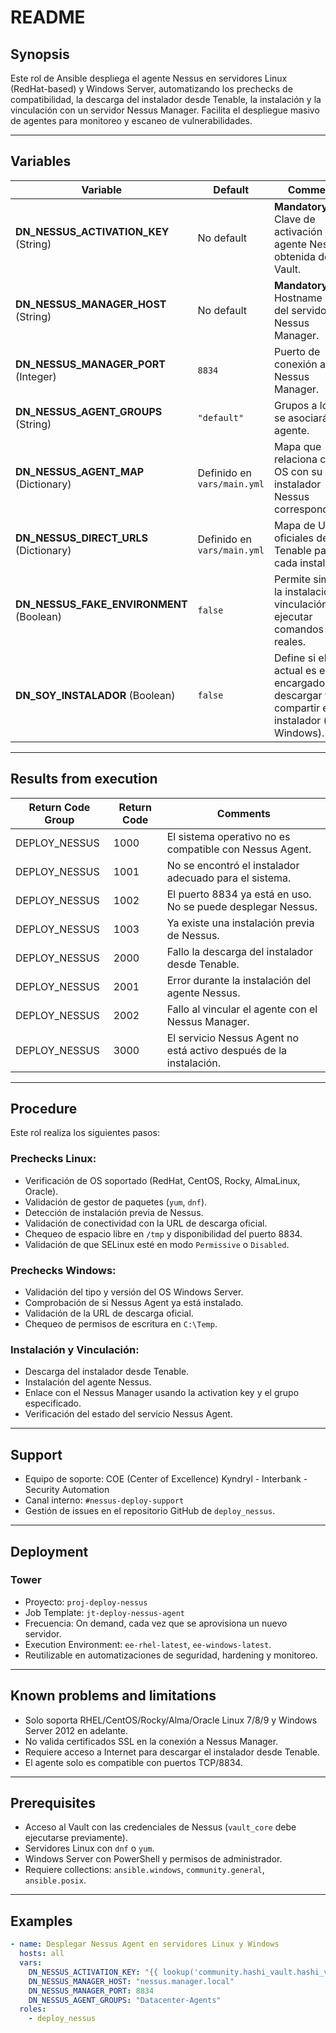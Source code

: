 # README

## Synopsis

Este rol de Ansible despliega el agente Nessus en servidores Linux (RedHat-based) y Windows Server, automatizando los prechecks de compatibilidad, la descarga del instalador desde Tenable, la instalación y la vinculación con un servidor Nessus Manager. Facilita el despliegue masivo de agentes para monitoreo y escaneo de vulnerabilidades.

---

## Variables

| Variable                                 | Default                     | Comments                                                                                        |
| ---------------------------------------- | --------------------------- | ----------------------------------------------------------------------------------------------- |
| **DN_NESSUS_ACTIVATION_KEY** (String)    | No default                  | **Mandatory** Clave de activación del agente Nessus, obtenida desde Vault.                      |
| **DN_NESSUS_MANAGER_HOST** (String)      | No default                  | **Mandatory** Hostname o IP del servidor Nessus Manager.                                        |
| **DN_NESSUS_MANAGER_PORT** (Integer)     | `8834`                      | Puerto de conexión al Nessus Manager.                                                           |
| **DN_NESSUS_AGENT_GROUPS** (String)      | `"default"`                 | Grupos a los que se asociará el agente.                                                         |
| **DN_NESSUS_AGENT_MAP** (Dictionary)     | Definido en `vars/main.yml` | Mapa que relaciona cada OS con su instalador Nessus correspondiente.                            |
| **DN_NESSUS_DIRECT_URLS** (Dictionary)   | Definido en `vars/main.yml` | Mapa de URLs oficiales de Tenable para cada instalador.                                         |
| **DN_NESSUS_FAKE_ENVIRONMENT** (Boolean) | `false`                     | Permite simular la instalación y vinculación sin ejecutar comandos reales.                      |
| **DN_SOY_INSTALADOR** (Boolean)          | `false`                     | Define si el host actual es el encargado de descargar y compartir el instalador (solo Windows). |

---

## Results from execution

| Return Code Group | Return Code | Comments                                                           |
| ----------------- | ----------- | ------------------------------------------------------------------ |
| DEPLOY_NESSUS     | 1000        | El sistema operativo no es compatible con Nessus Agent.            |
| DEPLOY_NESSUS     | 1001        | No se encontró el instalador adecuado para el sistema.             |
| DEPLOY_NESSUS     | 1002        | El puerto 8834 ya está en uso. No se puede desplegar Nessus.       |
| DEPLOY_NESSUS     | 1003        | Ya existe una instalación previa de Nessus.                        |
| DEPLOY_NESSUS     | 2000        | Fallo la descarga del instalador desde Tenable.                    |
| DEPLOY_NESSUS     | 2001        | Error durante la instalación del agente Nessus.                    |
| DEPLOY_NESSUS     | 2002        | Fallo al vincular el agente con el Nessus Manager.                 |
| DEPLOY_NESSUS     | 3000        | El servicio Nessus Agent no está activo después de la instalación. |

---

## Procedure

Este rol realiza los siguientes pasos:

### Prechecks Linux:

- Verificación de OS soportado (RedHat, CentOS, Rocky, AlmaLinux, Oracle).
- Validación de gestor de paquetes (`yum`, `dnf`).
- Detección de instalación previa de Nessus.
- Validación de conectividad con la URL de descarga oficial.
- Chequeo de espacio libre en `/tmp` y disponibilidad del puerto 8834.
- Validación de que SELinux esté en modo `Permissive` o `Disabled`.

### Prechecks Windows:

- Validación del tipo y versión del OS Windows Server.
- Comprobación de si Nessus Agent ya está instalado.
- Validación de la URL de descarga oficial.
- Chequeo de permisos de escritura en `C:\Temp`.

### Instalación y Vinculación:

- Descarga del instalador desde Tenable.
- Instalación del agente Nessus.
- Enlace con el Nessus Manager usando la activation key y el grupo especificado.
- Verificación del estado del servicio Nessus Agent.

---

## Support

- Equipo de soporte: COE (Center of Excellence) Kyndryl - Interbank - Security Automation
- Canal interno: `#nessus-deploy-support`
- Gestión de issues en el repositorio GitHub de `deploy_nessus`.

---

## Deployment

### Tower

- Proyecto: `proj-deploy-nessus`
- Job Template: `jt-deploy-nessus-agent`
- Frecuencia: On demand, cada vez que se aprovisiona un nuevo servidor.
- Execution Environment: `ee-rhel-latest`, `ee-windows-latest`.
- Reutilizable en automatizaciones de seguridad, hardening y monitoreo.

---

## Known problems and limitations

- Solo soporta RHEL/CentOS/Rocky/Alma/Oracle Linux 7/8/9 y Windows Server 2012 en adelante.
- No valida certificados SSL en la conexión a Nessus Manager.
- Requiere acceso a Internet para descargar el instalador desde Tenable.
- El agente solo es compatible con puertos TCP/8834.

---

## Prerequisites

- Acceso al Vault con las credenciales de Nessus (`vault_core` debe ejecutarse previamente).
- Servidores Linux con `dnf` o `yum`.
- Windows Server con PowerShell y permisos de administrador.
- Requiere collections: `ansible.windows`, `community.general`, `ansible.posix`.

---

## Examples

```yaml
- name: Desplegar Nessus Agent en servidores Linux y Windows
  hosts: all
  vars:
    DN_NESSUS_ACTIVATION_KEY: "{{ lookup('community.hashi_vault.hashi_vault', 'secret=secret/nessus:nessus_activation_key') }}"
    DN_NESSUS_MANAGER_HOST: "nessus.manager.local"
    DN_NESSUS_MANAGER_PORT: 8834
    DN_NESSUS_AGENT_GROUPS: "Datacenter-Agents"
  roles:
    - deploy_nessus
```
